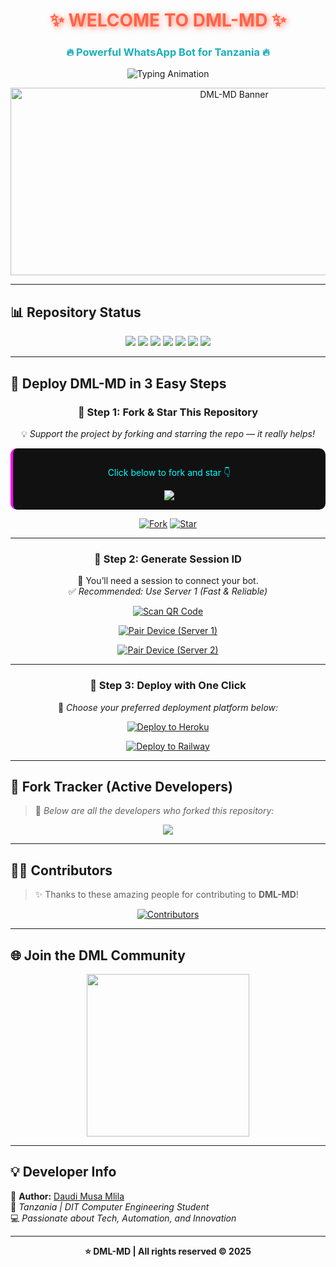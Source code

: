 <h1 align="center" style="color:#FF6347; text-shadow: 2px 2px 8px rgba(255,99,71,0.8);">
✨ WELCOME TO DML-MD ✨
</h1>

<h3 align="center" style="color:#1BAFBA; font-weight:bold;">
🔥 Powerful WhatsApp Bot for Tanzania 🔥
</h3>

<p align="center">
  <img src="https://readme-typing-svg.herokuapp.com?font=Fira+Code&weight=600&size=26&duration=3000&pause=1000&color=FF6347&center=true&width=900&height=100&lines=HELLO+WORLD!+👋;MEET+DML-MD+🤖;ADVANCED+WHATSAPP+BOT+EXPERIENCE+⚡;MADE+WITH+PASSION+BY+DML+💻;OFFICIALLY+TANZANIAN+BOT+🎉" alt="Typing Animation">
</p>

<p align="center">
  <img alt="DML-MD Banner" width="700" height="300" src="https://files.catbox.moe/juhq1l.jpg">
</p>

---

## 📊 Repository Status

<p align="center">
  <img src="https://img.shields.io/github/stars/MLILA17/DML-MD?label=Stars&style=flat-square&color=yellow" />
  <img src="https://img.shields.io/github/forks/MLILA17/DML-MD?label=Forks&style=flat-square&color=green" />
  <img src="https://img.shields.io/github/issues/MLILA17/DML-MD?label=Issues&style=flat-square&color=orange" />
  <img src="https://img.shields.io/github/pull-requests/MLILA17/DML-MD?label=Pull%20Requests&style=flat-square&color=blue" />
  <img src="https://img.shields.io/github/last-commit/MLILA17/DML-MD?label=Last%20Commit&style=flat-square&color=red" />
  <img src="https://img.shields.io/github/languages/top/MLILA17/DML-MD?label=Main%20Language&style=flat-square&color=purple" />
  <img src="https://img.shields.io/github/license/MLILA17/DML-MD?label=License&style=flat-square&color=lightgrey" />
</p>

---

## 🚀 Deploy DML-MD in 3 Easy Steps

<div align="center">

### 🔹 Step 1: Fork & Star This Repository

💡 *Support the project by forking and starring the repo — it really helps!*

<div style="background:#111111; padding:15px; border-radius:10px; border-left:4px solid #FF00FF;">
  <p style="color:#00FFFF;">Click below to fork and star 👇</p>
  <a href='https://github.com/MLILA17/DML-MD/fork' target="_blank">
    <img src='https://img.shields.io/badge/FORK_REPOSITORY-008000?style=for-the-badge&logo=github&logoColor=white&labelColor=000000'/>
  </a>
</div>

[![Fork](https://img.shields.io/github/forks/MLILA17/DML-MD?label=Fork&style=for-the-badge&logo=github)](https://github.com/MLILA17/DML-MD/fork)
[![Star](https://img.shields.io/github/stars/MLILA17/DML-MD?label=Star&style=for-the-badge&logo=github)](https://github.com/MLILA17/DML-MD/stargazers)

---

### 🔹 Step 2: Generate Session ID

📱 You’ll need a session to connect your bot.  
✅ *Recommended: Use Server 1 (Fast & Reliable)*

[![Scan QR Code](https://img.shields.io/badge/🔍_SCAN_QR-FF6347?style=for-the-badge&logo=qr-code&logoColor=white)](https://dml-sessionsite.onrender.com/qr)

[![Pair Device (Server 1)](https://img.shields.io/badge/⚡_SERVER_1-8A2BE2?style=for-the-badge&logo=windows&logoColor=white)](https://dml-sessionsite.onrender.com/)

[![Pair Device (Server 2)](https://img.shields.io/badge/🚀_SERVER_2-4CAF50?style=for-the-badge&logo=link&logoColor=white)](https://two-vz60.onrender.com)

---

### 🔹 Step 3: Deploy with One Click

🚀 *Choose your preferred deployment platform below:*

[![Deploy to Heroku](https://img.shields.io/badge/DEPLOY_TO_HEROKU-430098?style=for-the-badge&logo=heroku&logoColor=white)](https://verify-dmlbot.vercel.app)

[![Deploy to Railway](https://img.shields.io/badge/DEPLOY_TO_RAILWAY-0B0B45?style=for-the-badge&logo=railway&logoColor=white)](https://railway.com/new)

</div>

---

## 👥 Fork Tracker (Active Developers)

> 🧠 *Below are all the developers who forked this repository:*

<p align="center">
  <a href="https://github.com/MLILA17/DML-MD/network/members" target="_blank">
    <img src="https://img.shields.io/badge/View_All_Forkers-24292E?style=for-the-badge&logo=github&logoColor=white">
  </a>
</p>

---

## 🧑‍💻 Contributors

> ✨ Thanks to these amazing people for contributing to **DML-MD**!

<p align="center">
  <a href="https://github.com/MLILA17/DML-MD/graphs/contributors">
    <img src="https://contrib.rocks/image?repo=MLILA17/DML-MD" alt="Contributors" />
  </a>
</p>

---

## 🌐 Join the DML Community

<p align="center">
  <a href="https://whatsapp.com/channel/0029Vb2hoPpDZ4Lb3mSkVI3C" target="_blank">
    <img src="https://img.shields.io/badge/WHATSAPP_CHANNEL-075E54?style=for-the-badge&logo=whatsapp&logoColor=white" width="260">
  </a>
</p>

---

## 💡 Developer Info

👤 **Author:** [Daudi Musa Mlila](https://github.com/MLILA17)  
📍 *Tanzania | DIT Computer Engineering Student*  
💻 *Passionate about Tech, Automation, and Innovation*

---

<p align="center">
  <b>⭐ DML-MD | All rights reserved © 2025</b>
</p>
